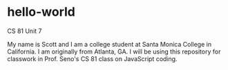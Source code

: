 # hello-world
CS 81 Unit 7

My name is Scott and I am a college student at Santa Monica College in California. I am originally from Atlanta, GA. I will be using this repository for classwork in Prof. Seno's CS 81 class on JavaScript coding.
